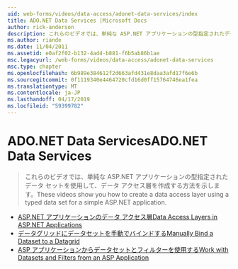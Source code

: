 ```yaml
---
uid: web-forms/videos/data-access/adonet-data-services/index
title: ADO.NET Data Services |Microsoft Docs
author: rick-anderson
description: これらのビデオでは、単純な ASP.NET アプリケーションの型指定されたデータ セットを使用して、データ アクセス層を作成する方法を示します。
ms.author: riande
ms.date: 11/04/2011
ms.assetid: e0af2f02-b132-4ad4-b881-f6b5ab86b1ae
msc.legacyurl: /web-forms/videos/data-access/adonet-data-services
msc.type: chapter
ms.openlocfilehash: 6b989e384612f2d663afd431e8daa3afd17f6e6b
ms.sourcegitcommit: 0f1119340e4464720cfd16d0ff15764746ea1fea
ms.translationtype: MT
ms.contentlocale: ja-JP
ms.lasthandoff: 04/17/2019
ms.locfileid: "59399782"
---
```

# <a name="adonet-data-services"></a><span data-ttu-id="4813f-103">ADO.NET Data Services</span><span class="sxs-lookup"><span data-stu-id="4813f-103">ADO.NET Data Services</span></span>

> <span data-ttu-id="4813f-104">これらのビデオでは、単純な ASP.NET アプリケーションの型指定されたデータ セットを使用して、データ アクセス層を作成する方法を示します。</span><span class="sxs-lookup"><span data-stu-id="4813f-104">These videos show you how to create a data access layer using a typed data set for a simple ASP.NET application.</span></span>


- [<span data-ttu-id="4813f-105">ASP.NET アプリケーションのデータ アクセス層</span><span class="sxs-lookup"><span data-stu-id="4813f-105">Data Access Layers in ASP.NET Applications</span></span>](data-access-layers-in-aspnet-applications.md)
- [<span data-ttu-id="4813f-106">データグリッドにデータセットを手動でバインドする</span><span class="sxs-lookup"><span data-stu-id="4813f-106">Manually Bind a Dataset to a Datagrid</span></span>](how-to-manually-bind-a-dataset-to-a-datagrid.md)
- [<span data-ttu-id="4813f-107">ASP アプリケーションからデータセットとフィルターを使用する</span><span class="sxs-lookup"><span data-stu-id="4813f-107">Work with Datasets and Filters from an ASP Application</span></span>](how-to-work-with-datasets-and-filters-from-an-asp-application.md)
